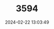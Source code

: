 ---
title: "3594"
category: "Callosciurus caniceps"
draft: false
date: 2024-02-22 13:03:49
languages:
  German: ["Graubauch-Schönhörnchen"]
  English: ["Grey-bellied Squirrel"]
---